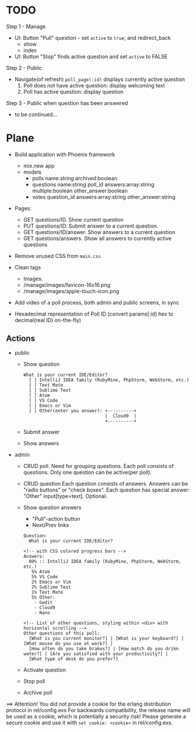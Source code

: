 # TODO

Step 1 - Manage

* UI: Button "Pull" question - set `active` to `true`; and redirect_back
  - show
  - index
* UI: Button "Stop" finds active question and set `active` to FALSE

Step 2 - Public

* Navigate(of refresh) `poll_page(:id)` displays currently active question
  1) Poll does not have active question: display welcoming text
  2) Poll has active question: display question

Step 3 - Public when question has been answered

* to be continued...

# Plane

- Build application with Phoenix framework
  * mix.new app
  * models
    - polls     name:string archived:boolean
    - questions name:string poll_id  answers:array:string multiple:boolean other_answer:boolean
    - votes     question_id answers:array:string other_answer:string

- Pages:

    * GET questions/ID. Show current question
    * PUT questions/ID. Submit answer to a current question.
    * GET questions/ID/answer. Show answers to a current question
    * GET questions/answers. Show all answers to currently active questions

- Remove unused CSS from `main.css`
- Clean <meta> tags
  * Images:
  * /manage/images/favicon-16x16.png
  * /manage/images/apple-touch-icon.png
- Add video of a poll process, both admin and public screens, in sync
- Hexadecimal representation of Poll ID (convert params[:id] hex to decimal(real ID) on-the-fly)

## Actions
- public
  * Show question

    ```example
    What is your current IDE/Editor?
      [ ] IntelliJ IDEA family (RubyMine, PhpStorm, WebStorm, etc.)
      [ ] Text Mate
      [ ] Sublime Text
      [ ] Atom
      [ ] VS Code
      [ ] Emacs or Vim
      [ ] Other(enter you answer): +----------+
                                   |  Cloud9  |
                                   +----------+
    ```

  * Submit answer
  * Show answers
- admin
  * CRUD poll. Need for grouping questions.
    Each poll consists of questions.
    Only one question can be active(per poll).
  * CRUD question
    Each question consists of answers.
    Answers can be "radio buttons" or "check boxes".
    Each question has special answer: "Other" input[type=text]. Optional.
  * Show question answers
    - "Pull"-action button
    - Next/Prev links

    ```example
    Question:
      What is your current IDE/Editor?

    <!-- with CSS colored progress bars -->
    Answers:
      80% :: IntelliJ IDEA family (RubyMine, PhpStorm, WebStorm, etc.)
       5% Atom
       5% VS Code
       2% Emacs or Vim
       2% Sublime Text
       1% Text Mate
       5% Other:
        - Gedit
        - Cloud9
        - Nano

    <!-- List of other questions, styling within <div> with horizontal scrolling -->
    Other questions of this poll:
      [What is you current monitor?] | [What is your keyboard?] | [What mouse do you use at work?] |
      [How often do you take brakes?] | [How match do you drikn water?] | [Are you satisfied with your productivity?] |
      [What type of desk do you prefer?]
    ```

  * Activate question
  * Stop poll
  * Archive poll

==> Attention! You did not provide a cookie for the erlang distribution protocol in rel/config.exs
For backwards compatibility, the release name will be used as a cookie, which is potentially a security risk!
Please generate a secure cookie and use it with `set cookie: <cookie>` in rel/config.exs.
